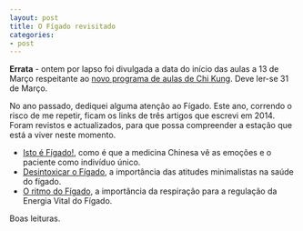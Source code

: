 ```yaml
---
layout: post
title: O Fígado revisitado
categories:
- post
---
```

**Errata** - ontem por lapso foi divulgada a data do início das aulas a 13 de Março respeitante ao [novo programa de aulas de Chi Kung](http://lourencoazevedo.com/imunidade.html). Deve ler-se 31 de Março.

No ano passado, dediquei alguma atenção ao Fígado. Este ano, correndo o risco de me repetir, ficam os links de três artigos que escrevi em 2014. Foram revistos e actualizados, para que possa compreender a estação que está a viver neste momento. 

+ [Isto é Fígado!](http://lourencoazevedo.com/2014/05/15/figado.html), como é que a medicina Chinesa vê as emoções e o paciente como indivíduo único. 
+ [Desintoxicar o Fígado](http://lourencoazevedo.com/2014/05/22/figado2.html), a importância das atitudes minimalistas na saúde do fígado. 
+ [O ritmo do Fígado](http://lourencoazevedo.com/2014/06/11/figado3.html), a importância da respiração para a regulação da Energia Vital do Fígado.

Boas leituras. 

